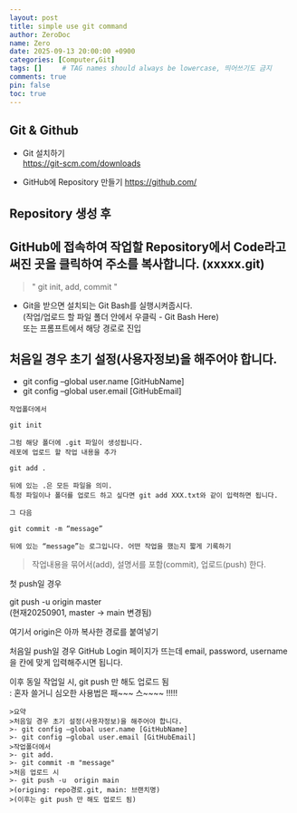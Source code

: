 ```yaml
---
layout: post
title: simple use git command
author: ZeroDoc
name: Zero
date: 2025-09-13 20:00:00 +0900
categories: [Computer,Git]
tags: []     # TAG names should always be lowercase, 띄어쓰기도 금지
comments: true
pin: false
toc: true
---
```

## Git & Github
- Git 설치하기   
 https://git-scm.com/downloads

- GitHub에 Repository 만들기
 https://github.com/

## Repository 생성 후
## GitHub에 접속하여 작업할 Repository에서 Code라고 써진 곳을 클릭하여 주소를 복사합니다. (xxxxx.git)

> " git init, add, commit  "

- Git을 받으면 설치되는 Git Bash를 실행시켜줍시다.   
(작업/업로드 할 파일 폴더 안에서 우클릭 - Git Bash Here)   
또는 프롬프트에서 해당 경로로 진입

## 처음일 경우 초기 설정(사용자정보)을 해주어야 합니다.   
- git config –global user.name [GitHubName]   
- git config –global user.email [GitHubEmail]

```
작업폴더에서

git init

그럼 해당 폴더에 .git 파일이 생성됩니다.   
레포에 업로드 할 작업 내용을 추가   

git add .    

뒤에 있는 .은 모든 파일을 의미.   
특정 파일이나 폴더를 업로드 하고 싶다면 git add XXX.txt와 같이 입력하면 됩니다.   

그 다음   

git commit -m “message”

뒤에 있는 “message”는 로그입니다. 어떤 작업을 했는지 짧게 기록하기
```
>작업내용을 묶어서(add), 설명서를 포함(commit), 업로드(push) 한다.   

첫 push일 경우   

git push -u origin master   
(현재20250901, master -> main 변경됨)   

여기서 origin은 아까 복사한 경로를 붙여넣기

처음일 push일 경우 GitHub Login 페이지가 뜨는데 email, password, username을 칸에 맞게 입력해주시면 됩니다.

이후 동일 작업일 시, git push 만 해도 업로드 됨   
: 혼자 쓸거니 심오한 사용법은 패~~~ 스~~~~  !!!!!

```
>요약   
>처음일 경우 초기 설정(사용자정보)을 해주어야 합니다.      
>- git config –global user.name [GitHubName]   
>- git config –global user.email [GitHubEmail]   
>작업폴더에서   
>- git add.   
>- git commit -m "message"   
>처음 업로드 시   
>- git push -u  origin main   
>(origing: repo경로.git, main: 브랜치명)   
>(이후는 git push 만 해도 업로드 됨)   
```
